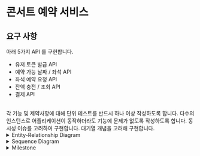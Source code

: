 # 콘서트 예약 서비스
## 요구 사항
아래 5가지 API 를 구현합니다.
- 유저 토큰 발급 API
- 예약 가능 날짜 / 좌석 API
- 좌석 예약 요청 API
- 잔액 충전 / 조회 API
- 결제 API
</br>
각 기능 및 제약사항에 대해 단위 테스트를 반드시 하나 이상 작성하도록 합니다.
다수의 인스턴스로 어플리케이션이 동작하더라도 기능에 문제가 없도록 작성하도록 합니다.
동시성 이슈를 고려하여 구현합니다.
대기열 개념을 고려해 구현합니다.
<details>
  <summary>Entity-Relationship Diagram</summary>
  
  ![Entity-Relationship Diagram](https://github.com/InHo5389/concert_reservation/assets/80667642/da8c2198-fc99-4678-9b2a-94aa17854fe8)
</details>

<details>
  <summary>Sequence Diagram</summary>
  
  ![Sequence Diagram 1](https://github.com/InHo5389/concert_reservation/assets/80667642/4df13b5c-f3db-421f-981f-68ce89bd36b6)
  
  ![Sequence Diagram 2](https://github.com/InHo5389/concert_reservation/assets/80667642/f577606b-933f-42e0-b5e6-6d0a8ba045de)
</details>

<details>
  <summary>Milestone</summary>
  
  ![Milestone](https://github.com/InHo5389/concert_reservation/assets/80667642/c8bb3913-25bb-44ae-aa02-30c0bf87f31b)
</details>
